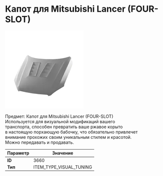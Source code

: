 # Капот для Mitsubishi Lancer (FOUR-SLOT)

![Item Image](../img/3660.webp?raw=true)

Предмет: Капот для Mitsubishi Lancer (FOUR-SLOT)<br>Используется для визуальной модификаций вашего<br>транспорта, способен превратить ваше ржавое корыто<br>в настоящую порхающую бабочку, что обязательно привлечет<br>внимание прохожих своим уникальным стилем и красотой.<br>Можно передавать и продавать.


| Параметр | Значение |
|----------|----------|
| **ID** | 3660 |
| **Тип** | ITEM_TYPE_VISUAL_TUNING |

